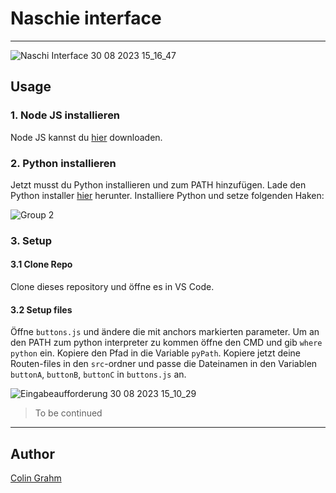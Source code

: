 # Naschie interface

---

![Naschi Interface 30 08 2023 15_16_47](https://github.com/CGWebDev2003/naschie-interface/assets/122671813/dafd3140-cc7f-4031-91cc-d69e370eb855)


## Usage

### 1. Node JS installieren

Node JS kannst du [hier](https://nodejs.org/de/download) downloaden.

### 2. Python installieren

Jetzt musst du Python installieren und zum PATH hinzufügen. Lade den Python installer [hier](https://www.python.org/downloads/) herunter. Installiere Python und setze folgenden Haken:

![Group 2](https://github.com/CGWebDev2003/naschie-interface/assets/122671813/ad4ea1c2-d842-40b7-ace1-42be380d0c6c)

### 3. Setup

#### 3.1 Clone Repo

Clone dieses repository und öffne es in VS Code.

#### 3.2 Setup files

Öffne ```buttons.js``` und ändere die mit anchors markierten parameter. Um an den PATH zum python interpreter zu kommen öffne den CMD und gib ```where python``` ein. Kopiere den Pfad in die Variable ```pyPath```. Kopiere jetzt deine Routen-files in den ```src```-ordner und passe die Dateinamen in den Variablen ```buttonA```, ```buttonB```, ```buttonC``` in ```buttons.js``` an.

![Eingabeaufforderung 30 08 2023 15_10_29](https://github.com/CGWebDev2003/naschie-interface/assets/122671813/9b23248e-54e3-4c07-ae49-c3fd6cc935ca)

> To be continued

---

## Author

[Colin Grahm](https://colingrahm.com)
